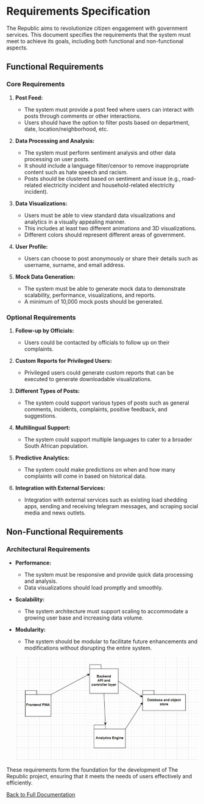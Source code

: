 # Requirements Specification

The Republic aims to revolutionize citizen engagement with government services. This document specifies the requirements that the system must meet to achieve its goals, including both functional and non-functional aspects.

## Functional Requirements

### Core Requirements

1. **Post Feed:**
   - The system must provide a post feed where users can interact with posts through comments or other interactions.
   - Users should have the option to filter posts based on department, date, location/neighborhood, etc.

2. **Data Processing and Analysis:**
   - The system must perform sentiment analysis and other data processing on user posts.
   - It should include a language filter/censor to remove inappropriate content such as hate speech and racism.
   - Posts should be clustered based on sentiment and issue (e.g., road-related electricity incident and household-related electricity incident).

3. **Data Visualizations:**
   - Users must be able to view standard data visualizations and analytics in a visually appealing manner.
   - This includes at least two different animations and 3D visualizations.
   - Different colors should represent different areas of government.

4. **User Profile:**
   - Users can choose to post anonymously or share their details such as username, surname, and email address.

5. **Mock Data Generation:**
   - The system must be able to generate mock data to demonstrate scalability, performance, visualizations, and reports.
   - A minimum of 10,000 mock posts should be generated.

### Optional Requirements

1. **Follow-up by Officials:**
   - Users could be contacted by officials to follow up on their complaints.

2. **Custom Reports for Privileged Users:**
   - Privileged users could generate custom reports that can be executed to generate downloadable visualizations.

3. **Different Types of Posts:**
   - The system could support various types of posts such as general comments, incidents, complaints, positive feedback, and suggestions.

4. **Multilingual Support:**
   - The system could support multiple languages to cater to a broader South African population.

5. **Predictive Analytics:**
   - The system could make predictions on when and how many complaints will come in based on historical data.

6. **Integration with External Services:**
   - Integration with external services such as existing load shedding apps, sending and receiving telegram messages, and scraping social media and news outlets.

## Non-Functional Requirements

### Architectural Requirements

- **Performance:**
  - The system must be responsive and provide quick data processing and analysis.
  - Data visualizations should load promptly and smoothly.

- **Scalability:**
  - The system architecture must support scaling to accommodate a growing user base and increasing data volume.

- **Modularity:**
  - The system should be modular to facilitate future enhancements and modifications without disrupting the entire system.

   ![Drawing](../images//architecture.png)

These requirements form the foundation for the development of The Republic project, ensuring that it meets the needs of users effectively and efficiently.

[Back to Full Documentation](./../README.md)
